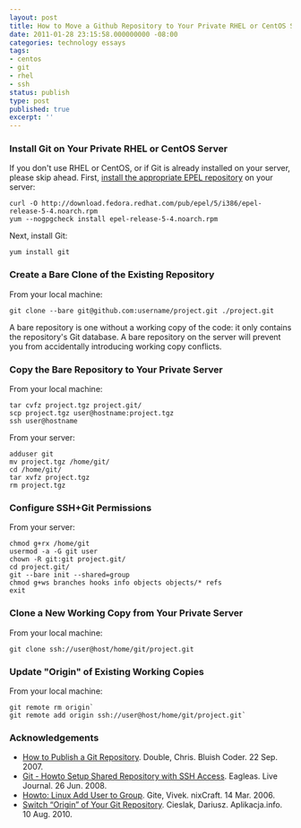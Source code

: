 ```yaml
---
layout: post
title: How to Move a Github Repository to Your Private RHEL or CentOS Server
date: 2011-01-28 23:15:58.000000000 -08:00
categories: technology essays
tags:
- centos
- git
- rhel
- ssh
status: publish
type: post
published: true
excerpt: ''
---
```

### Install Git on Your Private RHEL or CentOS Server

If you don't use RHEL or CentOS, or if Git is already installed on your server, please skip ahead.
First, [install the appropriate EPEL repository](http://fedoraproject.org/wiki/EPEL/FAQ#Using_EPEL) on your server:

	curl -O http://download.fedora.redhat.com/pub/epel/5/i386/epel-release-5-4.noarch.rpm
	yum --nogpgcheck install epel-release-5-4.noarch.rpm

Next, install Git:

	yum install git

### Create a Bare Clone of the Existing Repository

From your local machine:

	git clone --bare git@github.com:username/project.git ./project.git

A bare repository is one without a working copy of the code: it only contains the repository's Git database. A bare repository on the server will prevent you from accidentally introducing working copy conflicts.

### Copy the Bare Repository to Your Private Server

From your local machine:

	tar cvfz project.tgz project.git/
	scp project.tgz user@hostname:project.tgz
	ssh user@hostname

From your server:

	adduser git
	mv project.tgz /home/git/
	cd /home/git/
	tar xvfz project.tgz
	rm project.tgz

### Configure SSH+Git Permissions

From your server:

	chmod g+rx /home/git
	usermod -a -G git user
	chown -R git:git project.git/
	cd project.git/
	git --bare init --shared=group
	chmod g+ws branches hooks info objects objects/* refs
	exit

### Clone a New Working Copy from Your Private Server

From your local machine:

	git clone ssh://user@host/home/git/project.git

### Update "Origin" of Existing Working Copies

From your local machine:

	git remote rm origin`
	git remote add origin ssh://user@host/home/git/project.git`

### Acknowledgements

* [How to Publish a Git Repository](http://www.bluishcoder.co.nz/2007/09/how-to-publish-git-repository.html). Double, Chris. Bluish Coder. 22 Sep. 2007.
* [Git - Howto Setup Shared Repository with SSH Access](http://eagleas.livejournal.com/18907.html). Eagleas. Live Journal. 26 Jun. 2008.
* [Howto: Linux Add User to Group](http://www.cyberciti.biz/faq/howto-linux-add-user-to-group/). Gite, Vivek. nixCraft. 14 Mar. 2006.
* [Switch “Origin” of Your Git Repository](http://blog.aplikacja.info/2010/08/switch-origin-of-your-git-repository/). Cieslak, Dariusz. Aplikacja.info. 10 Aug. 2010.
